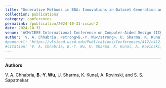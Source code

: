 ```yaml
---
title: "Generative Methods in EDA: Innovations in Dataset Generation and EDA Tool Assistants"
collection: publications
category: conferences
permalink: /publication/2024-10-31-iccad-2
date: 2024-10-31
venue: 'ACM/IEEE International Conference on Computer-Aided Design (ICCAD)'
author: 'V. A. Chhabria, <strong>B.-Y. Wu</strong>, U. Sharma, K. Kunal, A. Rovinski, and S. S. Sapatnekar'
#paperurl: 'https://vlsicad.ucsd.edu/Publications/Conferences/412/c412.pdf'
#citation: 'V. A. Chhabria, B.-Y. Wu, U. Sharma, K. Kunal, A. Rovinski, and S. S. Sapatnekar, “Generative Methods in EDA: Innovations in Dataset Generation and EDA Tool Assistants“, Proc. ICCAD, 2024.'
---
```

****

**Authors**

V. A. Chhabria, **B.-Y. Wu**, U. Sharma, K. Kunal, A. Rovinski, and S. S. Sapatnekar
